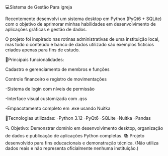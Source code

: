 💻Sistema de Gestão Para igreja

Recentemente desenvolvi um sistema desktop em Python (PyQt6 + SQLite) com o objetivo de aprimorar minhas habilidades em desenvolvimento de aplicações gráficas e gestão de dados.

O projeto foi inspirado nas rotinas administrativas de uma instituição local, mas todo o conteúdo e banco de dados utilizado são exemplos fictícios criados apenas para fins de estudo.

🚀Principais funcionalidades:

Cadastro e gerenciamento de membros e funções

Controle financeiro e registro de movimentações

-Sistema de login com níveis de permissão

-Interface visual customizada com .qss

-Empacotamento completo em .exe usando Nuitka

🧰Tecnologias utilizadas: -Python 3.12 -PyQt6 -SQLite -Nuitka -Pandas

🔍 Objetivo: Demonstrar domínio em desenvolvimento desktop, organização de dados e publicação de aplicações Python completas. 📚 Projeto desenvolvido para fins educacionais e demonstração técnica. (Não utiliza dados reais e não representa oficialmente nenhuma instituição.)
